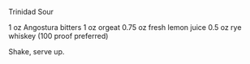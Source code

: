 Trinidad Sour

1 oz    Angostura bitters
1 oz    orgeat
0.75 oz fresh lemon juice
0.5 oz  rye whiskey (100 proof preferred)

Shake, serve up.